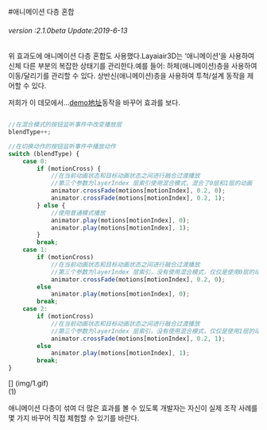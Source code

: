 #애니메이션 다층 혼합

###### *version :2.1.0beta   Update:2019-6-13*

위 효과도에 애니메이션 다층 혼합도 사용했다.Layaiair3D는 ‘애니메이션’을 사용하여 신체 다른 부분의 복잡한 상태기를 관리한다.예를 들어: 하체(애니메이션)층을 사용하여 이동/달리기를 관리할 수 있다. 상반신(애니메이션)층을 사용하여 투척/설계 동작을 제어할 수 있다.

저희가 이 데모에서...[demo地址](https://layaair.ldc.layabox.com/demo2/?language=ch&category=3d&group=Animation3D&name=AnimationLayerBlend)동작을 바꾸어 효과를 보다.


```typescript

//在混合模式的按钮监听事件中改变播放层
blendType++;

//在切换动作的按钮监听事件中播放动作
switch (blendType) {
    case 0: 
        if (motionCross) {
            //在当前动画状态和目标动画状态之间进行融合过渡播放
            //第三个参数为layerIndex 层索引使用混合模式，混合了0层和1层的动画
            animator.crossFade(motions[motionIndex], 0.2, 0);
            animator.crossFade(motions[motionIndex], 0.2, 1);
        } else {
            //使用普通模式播放
            animator.play(motions[motionIndex], 0);
            animator.play(motions[motionIndex], 1);
        }
        break;
    case 1: 
        if (motionCross)
            //在当前动画状态和目标动画状态之间进行融合过渡播放
            //第三个参数为layerIndex 层索引，没有使用混合模式，仅仅是使用0层的动画
            animator.crossFade(motions[motionIndex], 0.2, 0);
        else
            animator.play(motions[motionIndex], 0);
        break;
    case 2: 
        if (motionCross)
            //在当前动画状态和目标动画状态之间进行融合过渡播放
            //第三个参数为layerIndex 层索引，没有使用混合模式，仅仅是使用1层的动画
            animator.crossFade(motions[motionIndex], 0.2, 1);
        else
            animator.play(motions[motionIndex], 1);
        break;
}
```


[] (img/1.gif)<br>(1)

애니메이션 다층이 섞여 더 많은 효과를 볼 수 있도록 개발자는 자신이 실제 조작 사례를 몇 가지 바꾸어 직접 체험할 수 있기를 바란다.

